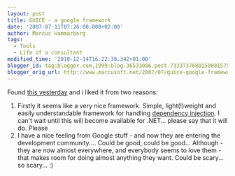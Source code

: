 ```yaml
---
layout: post
title: GUICE - a google framework
date: '2007-07-11T07:26:00.000+02:00'
author: Marcus Hammarberg
tags:
  - Tools
  - Life of a consultant
modified_time: '2010-12-14T16:22:38.342+01:00'
blogger_id: tag:blogger.com,1999:blog-36533086.post-7333737680150081575
blogger_orig_url: http://www.marcusoft.net/2007/07/guice-google-framework.html
---
```


Found
[this
yesterday](http://crazybob.org/2007/06/introduction-to-guice-video-redux.html)
and i liked it from two reasons:

1.  Firstly it seems like a very nice framework. Simple, light(!)weight
    and easily understandable framework for handling [dependency
    injection](http://en.wikipedia.org/wiki/Dependency_injection). I
    can't wait until this will become available for .NET... please say
    that it will do. Please
2.  I have a nice feeling from Google stuff - and now they are entering
    the <span id="SPELLING_ERROR_0"
    class="blsp-spelling-corrected">development</span> community....
    Could be good, could be good...
   Although - they are now almost everywhere, and everybody seems to
    love them - that makes room for doing almost anything they want.
    Could be scary... so scary... :)
